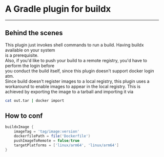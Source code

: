 # A Gradle plugin for buildx
___

## Behind the scenes
This plugin just invokes shell commands to run a build. Having buildx available on your system  
is a prerequisite.  
Also, if you'd like to push your build to a remote registry, you'd have to perform the login before  
you conduct the build itself, since this plugin doesn't support docker login atm.  
Since build doesn't register images to a local registry, this plugin uses a workaround to enable images
to appear in the local registry. This is achieved by exporting the image to a tarball and importing it via
``` bash 
cat out.tar | docker import
```

## How to conf
```groovy
buildxImage {
    imageTag = 'tag/image:version'
    dockerfilePath = file('Dockerfile')
    pushImageToRemote = false/true
    targetPlatforms = ['linux/arm64', 'linux/arm64']
}
```